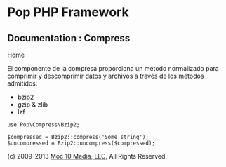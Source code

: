 Pop PHP Framework
=================

Documentation : Compress
------------------------

Home

El componente de la compresa proporciona un método normalizado para
comprimir y descomprimir datos y archivos a través de los métodos
admitidos:

-   bzip2
-   gzip & zlib
-   lzf

<!-- -->

    use Pop\Compress\Bzip2;

    $compressed = Bzip2::compress('Some string');
    $uncompressed = Bzip2::uncompress($compressed);

\(c) 2009-2013 [Moc 10 Media, LLC.](http://www.moc10media.com) All
Rights Reserved.
